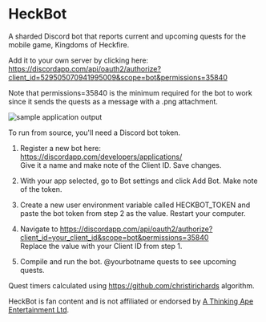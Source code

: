 # HeckBot
A sharded Discord bot that reports current and upcoming quests for the mobile game, Kingdoms of Heckfire.

Add it to your own server by clicking here: https://discordapp.com/api/oauth2/authorize?client_id=529505070941995009&scope=bot&permissions=35840

Note that permissions=35840 is the minimum required for the bot to work since it sends the quests as a message with a .png attachment.

<img src="https://www.nerdarray.net/Images/HeckBot/screenshot.png" alt="sample application output" />

To run from source, you'll need a Discord bot token.

1) Register a new bot here: https://discordapp.com/developers/applications/  <br/>Give it a name and make note of the Client ID.  Save changes.

2) With your app selected, go to Bot settings and click Add Bot.  Make note of the token.

3) Create a new user environment variable called HECKBOT_TOKEN and paste the bot token from step 2 as the value.  Restart your computer.

4) Navigate to https://discordapp.com/api/oauth2/authorize?client_id=your_client_id&scope=bot&permissions=35840  <br/>Replace the value with your Client ID from step 1.

5) Compile and run the bot.  @yourbotname quests to see upcoming quests.


Quest timers calculated using https://github.com/christirichards algorithm.

HeckBot is fan content and is not affiliated or endorsed by <a href="http://athinkingape.com/" target="_blank" title="A Thinking Ape Entertainment">A Thinking Ape Entertainment Ltd</a>.

